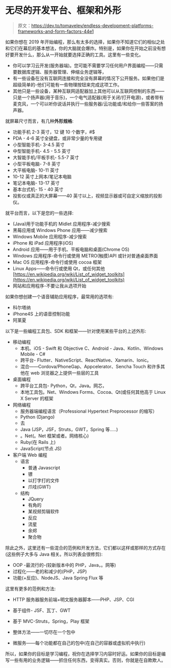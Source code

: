 # 无尽的开发平台、框架和外形

> 原文：<https://dev.to/tomavelev/endless-development-platforms-frameworks-and-form-factors-44e1>

如果你想在 2019 年开始编程，那么有太多的选择，如果你不知道它们的相似之处和它们在幕后的基本想法，你的大脑就会爆炸。特别是，如果你在开始之前没有想好要开发什么，那么从一开始就要选择正确的工具。这里有一些变化。

*   你可以学习云开发(服务器端)。您可能不需要学习任何用户界面编程——只需要数据库逻辑、服务器管理、伸缩业务逻辑等，
*   有一些设备在没有互联网连接和完全没有屏幕的情况下公开服务。如果他们是超级简单的-他们可能有一些物理按钮来完成这项工作。
*   其他只是一些设备，某种互联网适配器加上其他可以从互联网控制的东西——只是一个扬声器(用于音乐)，一个电气适配器(用于关闭/打开电源)，或者带有麦克风，一个可以听你说话并执行一些服务器/云功能或/和给你一些答案的扬声器。

就屏幕尺寸而言，有几种**外形规格**:

*   功能手机 2-3 英寸，12 键 10 个数字，#$
*   PDA - 4-6 英寸全键盘，或非常少量的专用键
*   小型智能手机- 3-4.5 英寸
*   中型智能手机- 4.5 - 5.5 英寸
*   大智能手机/平板手机- 5.5-7 英寸
*   小型平板电脑- 7-8 英寸
*   大平板电脑- 10-11 英寸
*   10-12 英寸上网本/笔记本电脑
*   笔记本电脑- 13-17 英寸
*   基本台式机- 15 - 40 英寸
*   投影仪或真正的大屏幕——40 英寸以上，视频显示器或可自定义缩放的投影仪。

就平台而言，以下是您的一些选择:

*   (Java)用于功能手机的 Midlet 应用程序-减少搜索
*   黑莓应用或 Windows Phone 应用——减少搜索
*   Windows Mobile 应用程序-减少搜索
*   iPhone 和 iPad 应用程序(iOS)
*   Android 应用——用于手机、平板电脑和桌面(Chrome OS)
*   Windows 应用程序-命令行或使用 METRO(触摸)API 或针对普通桌面界面
*   Mac OS 应用程序-命令行或使用 cocoa 框架
*   Linux Apps——命令行或使用 Qt，或任何其他[https://en.wikipedia.org/wiki/List_of_widget_toolkits](https://en.wikipedia.org/wiki/List_of_widget_toolkits)
*   网站和应用程序-不要让我从选项开始

如果你想创建一个语音辅助应用程序，最常用的选项有:

*   科尔塔纳
*   iPhone4S 上的语音控制功能
*   阿莱夏

以下是一些编程工具包、SDK 和框架——针对使用某些平台的上述外形:

*   移动编程
    *   本机、iOS - Swift 和 Objective C、Android - Java、Kotlin、Windows Mobile - C#
    *   跨平台- Flutter、NativeScript、ReactNative、Xamarin、Ionic。
    *   混合——Cordova/PhoneGap、Appcelerator、Sencha Touch 和许多其他在 web 浏览器之上提供一些层的工具
*   桌面编程
    *   跨平台工具包- Python，Qt，Java。网芯，
    *   本地工具包。Net、Windows Forms、Cocoa、Qt(或任何其他高于 Linux X Server 的框架
*   网络编程
    *   服务器端编程语言（Professional Hypertext Preprocessor 的缩写）
    *   Python (Django)
    *   去
    *   Java (JSP，JSF，Struts，GWT，Spring 等.....)
    *   。Net(。Net 框架或者。网络核心)
    *   Ruby(在 Rails 上)
    *   JavaScript(节点 JS)
*   客户端 Web 编程
    *   语言
        *   普通 Javascript
        *   镖
        *   以打字打的文件
        *   爪哇(GWT)
    *   结构
        *   JQuery
        *   有角的
        *   某视频剪辑软件
        *   反应
        *   流星
        *   余烬
        *   聚合物

除此之外，这里还有一些混合的范例和开发方法，它们都以这样或那样的方式存在(这些例子大多与 Java 相关。所以列表会很修剪):

*   OOP -最流行的-(较新版本中的 PHP，Java，。网等)
*   过程化——老的和减少的(PHP，JSP)
*   功能(+反应)、NodeJS、Java Spring Flux 等

这里有更多的范例和方法:

*   HTTP 服务器服务前端+明文服务器脚本——PHP、JSP、CGI
*   基于组件- JSF、瓦丁、GWT
*   基于 MVC-Struts，Spring，Play 框架

*   整体方法——一切尽在一个包中
*   微服务——每个功能都在自己的包中(在自己的容器或虚拟机中执行)

所以，如果你的目标是学习编程，祝你在选择学习内容时好运。如果你的目标是编写一些有用的业务逻辑——抓住任何东西，变得真实。否则，你就是在自欺欺人。